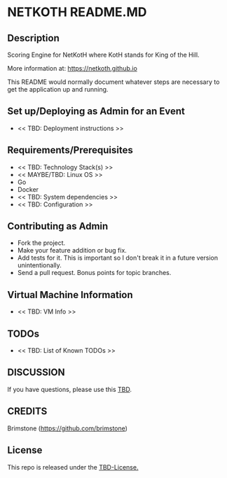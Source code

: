 # NETKOTH README.MD

## Description

Scoring Engine for NetKotH where KotH stands for King of the Hill.
 
More information at: https://netkoth.github.io

This README would normally document whatever steps are necessary to get the
application up and running.

## Set up/Deploying as Admin for an Event

 * << TBD: Deployment instructions >>

## Requirements/Prerequisites

 * << TBD: Technology Stack(s) >>
 * << MAYBE/TBD: Linux OS >>
 * Go
 * Docker
 * << TBD: System dependencies >>
 * << TBD: Configuration >>
 
## Contributing as Admin

 * Fork the project.
 * Make your feature addition or bug fix.
 * Add tests for it. This is important so I don't break it in a future version unintentionally.
 * Send a pull request. Bonus points for topic branches.

## Virtual Machine Information

 * << TBD: VM Info >>

## TODOs

 * << TBD: List of Known TODOs >>

## DISCUSSION

If you have questions, please use this [TBD](TBD).

## CREDITS

Brimstone (https://github.com/brimstone)

## License

This repo is released under the [TBD-License.](TBD-License.txt)
